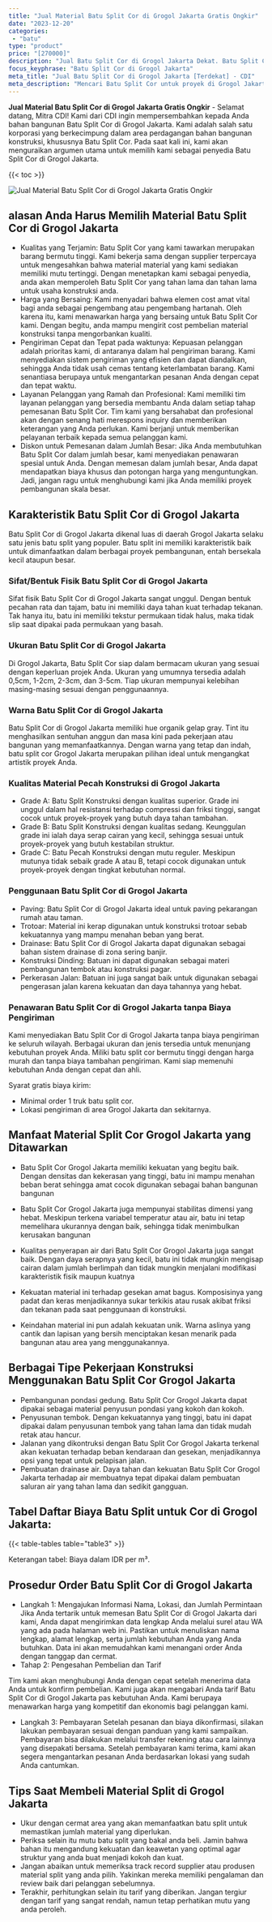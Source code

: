 ```yaml
---
title: "Jual Material Batu Split Cor di Grogol Jakarta Gratis Ongkir"
date: "2023-12-20"
categories:
 - "batu"
type: "product"
price: "[270000]"
description: "Jual Batu Split Cor di Grogol Jakarta Dekat. Batu Split Cor ini sering digunakan dalam proyek konstruksi sebagai material cor beton yang terpilih dan tahan lama. Silakan hubungi kami untuk informasi lebih lanjut."
focus_keyphrase: "Batu Split Cor di Grogol Jakarta"
meta_title: "Jual Batu Split Cor di Grogol Jakarta [Terdekat] - CDI"
meta_description: "Mencari Batu Split Cor untuk proyek di Grogol Jakarta? Kami menawarkan Batu Split Cor berkualitas untuk campuran beton. Raih penawaran terbaik sekarang."
---
```


**Jual Material Batu Split Cor di Grogol Jakarta Gratis Ongkir** - Selamat datang, Mitra CDI! Kami dari CDI ingin mempersembahkan kepada Anda bahan bangunan Batu Split Cor di Grogol Jakarta. Kami adalah salah satu korporasi yang berkecimpung dalam area perdagangan bahan bangunan konstruksi, khususnya Batu Split Cor. Pada saat kali ini, kami akan menguraikan argumen utama untuk memilih kami sebagai penyedia Batu Split Cor di Grogol Jakarta.

{{< toc >}}

![Jual Material Batu Split Cor di Grogol Jakarta Gratis Ongkir](/images/batu/batu-split-23.jpg)

## alasan Anda Harus Memilih Material Batu Split Cor di Grogol Jakarta

*   Kualitas yang Terjamin: Batu Split Cor yang kami tawarkan merupakan barang bermutu tinggi. Kami bekerja sama dengan supplier terpercaya untuk mengesahkan bahwa material material yang kami sediakan memiliki mutu tertinggi. Dengan menetapkan kami sebagai penyedia, anda akan memperoleh Batu Split Cor yang tahan lama dan tahan lama untuk usaha konstruksi anda.
*   Harga yang Bersaing: Kami menyadari bahwa elemen cost amat vital bagi anda sebagai pengembang atau pengembang hartanah. Oleh karena itu, kami menawarkan harga yang bersaing untuk Batu Split Cor kami. Dengan begitu, anda mampu mengirit cost pembelian material konstruksi tanpa mengorbankan kualiti.
*   Pengiriman Cepat dan Tepat pada waktunya: Kepuasan pelanggan adalah prioritas kami, di antaranya dalam hal pengiriman barang. Kami menyediakan sistem pengiriman yang efisien dan dapat diandalkan, sehingga Anda tidak usah cemas tentang keterlambatan barang. Kami senantiasa berupaya untuk mengantarkan pesanan Anda dengan cepat dan tepat waktu.
*   Layanan Pelanggan yang Ramah dan Profesional: Kami memiliki tim layanan pelanggan yang bersedia membantu Anda dalam setiap tahap pemesanan Batu Split Cor. Tim kami yang bersahabat dan profesional akan dengan senang hati merespons inquiry dan memberikan keterangan yang Anda perlukan. Kami berjanji untuk memberikan pelayanan terbaik kepada semua pelanggan kami.
*   Diskon untuk Pemesanan dalam Jumlah Besar: Jika Anda membutuhkan Batu Split Cor dalam jumlah besar, kami menyediakan penawaran spesial untuk Anda. Dengan memesan dalam jumlah besar, Anda dapat mendapatkan biaya khusus dan potongan harga yang menguntungkan. Jadi, jangan ragu untuk menghubungi kami jika Anda memiliki proyek pembangunan skala besar.

## Karakteristik Batu Split Cor di Grogol Jakarta

Batu Split Cor di Grogol Jakarta dikenal luas di daerah Grogol Jakarta selaku satu jenis batu split yang populer. Batu split ini memiliki karakteristik baik untuk dimanfaatkan dalam berbagai proyek pembangunan, entah bersekala kecil ataupun besar.

### Sifat/Bentuk Fisik Batu Split Cor di Grogol Jakarta

Sifat fisik Batu Split Cor di Grogol Jakarta sangat unggul. Dengan bentuk pecahan rata dan tajam, batu ini memiliki daya tahan kuat terhadap tekanan. Tak hanya itu, batu ini memiliki tekstur permukaan tidak halus, maka tidak slip saat dipakai pada permukaan yang basah.

### Ukuran Batu Split Cor di Grogol Jakarta

Di Grogol Jakarta, Batu Split Cor siap dalam bermacam ukuran yang sesuai dengan keperluan projek Anda. Ukuran yang umumnya tersedia adalah 0,5cm, 1-2cm, 2-3cm, dan 3-5cm. Tiap ukuran mempunyai kelebihan masing-masing sesuai dengan penggunaannya.

### Warna Batu Split Cor di Grogol Jakarta

Batu Split Cor di Grogol Jakarta memiliki hue organik gelap gray. Tint itu menghasilkan sentuhan anggun dan masa kini pada pekerjaan atau bangunan yang memanfaatkannya. Dengan warna yang tetap dan indah, batu split cor Grogol Jakarta merupakan pilihan ideal untuk mengangkat artistik proyek Anda.

### Kualitas Material Pecah Konstruksi di Grogol Jakarta

*   Grade A: Batu Split Konstruksi dengan kualitas superior. Grade ini unggul dalam hal resistansi terhadap compressi dan friksi tinggi, sangat cocok untuk proyek-proyek yang butuh daya tahan tambahan.
*   Grade B: Batu Split Konstruksi dengan kualitas sedang. Keunggulan grade ini ialah daya serap cairan yang kecil, sehingga sesuai untuk proyek-proyek yang butuh kestabilan struktur.
*   Grade C: Batu Pecah Konstruksi dengan mutu reguler. Meskipun mutunya tidak sebaik grade A atau B, tetapi cocok digunakan untuk proyek-proyek dengan tingkat kebutuhan normal.

### Penggunaan Batu Split Cor di Grogol Jakarta

*   Paving: Batu Split Cor di Grogol Jakarta ideal untuk paving pekarangan rumah atau taman.
*   Trotoar: Material ini kerap digunakan untuk konstruksi trotoar sebab kekuatannya yang mampu menahan beban yang berat.
*   Drainase: Batu Split Cor di Grogol Jakarta dapat digunakan sebagai bahan sistem drainase di zona sering banjir.
*   Konstruksi Dinding: Batuan ini dapat digunakan sebagai materi pembangunan tembok atau konstruksi pagar.
*   Perkerasan Jalan: Batuan ini juga sangat baik untuk digunakan sebagai pengerasan jalan karena kekuatan dan daya tahannya yang hebat.

### Penawaran Batu Split Cor di Grogol Jakarta tanpa Biaya Pengiriman

Kami menyediakan Batu Split Cor di Grogol Jakarta tanpa biaya pengiriman ke seluruh wilayah. Berbagai ukuran dan jenis tersedia untuk menunjang kebutuhan proyek Anda. Miliki batu split cor bermutu tinggi dengan harga murah dan tanpa biaya tambahan pengiriman. Kami siap memenuhi kebutuhan Anda dengan cepat dan ahli.

Syarat gratis biaya kirim:

*   Minimal order 1 truk batu split cor.
*   Lokasi pengiriman di area Grogol Jakarta dan sekitarnya.

## Manfaat Material Split Cor Grogol Jakarta yang Ditawarkan

*   Batu Split Cor Grogol Jakarta memiliki kekuatan yang begitu baik. Dengan densitas dan kekerasan yang tinggi, batu ini mampu menahan beban berat sehingga amat cocok digunakan sebagai bahan bangunan bangunan

*   Batu Split Cor Grogol Jakarta juga mempunyai stabilitas dimensi yang hebat. Meskipun terkena variabel temperatur atau air, batu ini tetap memelihara ukurannya dengan baik, sehingga tidak menimbulkan kerusakan bangunan

*   Kualitas penyerapan air dari Batu Split Cor Grogol Jakarta juga sangat baik. Dengan daya serapnya yang kecil, batu ini tidak mungkin mengisap cairan dalam jumlah berlimpah dan tidak mungkin menjalani modifikasi karakteristik fisik maupun kuatnya

*   Kekuatan material ini terhadap gesekan amat bagus. Komposisinya yang padat dan keras menjadikannya sukar terkikis atau rusak akibat friksi dan tekanan pada saat penggunaan di konstruksi.
*   Keindahan material ini pun adalah kekuatan unik. Warna aslinya yang cantik dan lapisan yang bersih menciptakan kesan menarik pada bangunan atau area yang menggunakannya.

## Berbagai Tipe Pekerjaan Konstruksi Menggunakan Batu Split Cor Grogol Jakarta

*   Pembangunan pondasi gedung. Batu Split Cor Grogol Jakarta dapat dipakai sebagai material penyusun pondasi yang kokoh dan kokoh.
*   Penyusunan tembok. Dengan kekuatannya yang tinggi, batu ini dapat dipakai dalam penyusunan tembok yang tahan lama dan tidak mudah retak atau hancur.
*   Jalanan yang dikontruksi dengan Batu Split Cor Grogol Jakarta terkenal akan kekuatan terhadap beban kendaraan dan gesekan, menjadikannya opsi yang tepat untuk pelapisan jalan.
*   Pembuatan drainase air. Daya tahan dan kekuatan Batu Split Cor Grogol Jakarta terhadap air membuatnya tepat dipakai dalam pembuatan saluran air yang tahan lama dan sedikit gangguan.

## Tabel Daftar Biaya Batu Split untuk Cor di Grogol Jakarta:

{{< table-tables table="table3" >}}

Keterangan tabel: Biaya dalam IDR per m³.

## Prosedur Order Batu Split Cor di Grogol Jakarta

*   Langkah 1: Mengajukan Informasi Nama, Lokasi, dan Jumlah Permintaan
Jika Anda tertarik untuk memesan Batu Split Cor di Grogol Jakarta dari kami, Anda dapat mengirimkan data lengkap Anda melalui surel atau WA yang ada pada halaman web ini. Pastikan untuk menuliskan nama lengkap, alamat lengkap, serta jumlah kebutuhan Anda yang Anda butuhkan. Data ini akan memudahkan kami menangani order Anda dengan tanggap dan cermat.
*   Tahap 2: Pengesahan Pembelian dan Tarif

Tim kami akan menghubungi Anda dengan cepat setelah menerima data Anda untuk konfirm pembelian. Kami juga akan mengabari Anda tarif Batu Split Cor di Grogol Jakarta pas kebutuhan Anda. Kami berupaya menawarkan harga yang kompetitif dan ekonomis bagi pelanggan kami.
*   Langkah 3: Pembayaran
Setelah pesanan dan biaya dikonfirmasi, silakan lakukan pembayaran sesuai dengan panduan yang kami sampaikan. Pembayaran bisa dilakukan melalui transfer rekening atau cara lainnya yang disepakati bersama. Setelah pembayaran kami terima, kami akan segera mengantarkan pesanan Anda berdasarkan lokasi yang sudah Anda cantumkan.

## Tips Saat Membeli Material Split di Grogol Jakarta

*   Ukur dengan cermat area yang akan memanfaatkan batu split untuk memastikan jumlah material yang diperlukan.
*   Periksa selain itu mutu batu split yang bakal anda beli. Jamin bahwa bahan itu mengandung kekuatan dan keawetan yang optimal agar struktur yang anda buat menjadi kokoh dan kuat.
*   Jangan abaikan untuk memeriksa track record supplier atau produsen material split yang anda pilih. Yakinkan mereka memiliki pengalaman dan review baik dari pelanggan sebelumnya.
*   Terakhir, perhitungkan selain itu tarif yang diberikan. Jangan tergiur dengan tarif yang sangat rendah, namun tetap perhatikan mutu yang anda peroleh.